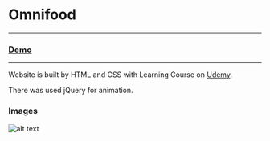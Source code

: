 # Omnifood
---
### [Demo](https://vannyle.github.io/omnifood/)
---
Website is built by HTML and CSS with Learning Course on [Udemy](https://www.udemy.com/course/design-and-develop-a-killer-website-with-html5-and-css3/).

There was used jQuery for animation.

### Images
![alt text](screenshot-page.png)

